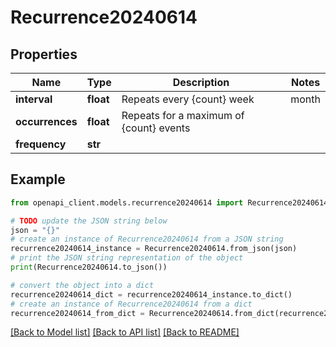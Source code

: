 # Recurrence20240614


## Properties

Name | Type | Description | Notes
------------ | ------------- | ------------- | -------------
**interval** | **float** | Repeats every {count} week | month | year | 
**occurrences** | **float** | Repeats for a maximum of {count} events | 
**frequency** | **str** |  | 

## Example

```python
from openapi_client.models.recurrence20240614 import Recurrence20240614

# TODO update the JSON string below
json = "{}"
# create an instance of Recurrence20240614 from a JSON string
recurrence20240614_instance = Recurrence20240614.from_json(json)
# print the JSON string representation of the object
print(Recurrence20240614.to_json())

# convert the object into a dict
recurrence20240614_dict = recurrence20240614_instance.to_dict()
# create an instance of Recurrence20240614 from a dict
recurrence20240614_from_dict = Recurrence20240614.from_dict(recurrence20240614_dict)
```
[[Back to Model list]](../README.md#documentation-for-models) [[Back to API list]](../README.md#documentation-for-api-endpoints) [[Back to README]](../README.md)


